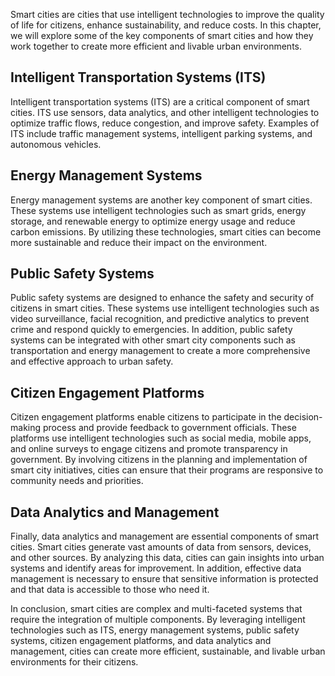 

Smart cities are cities that use intelligent technologies to improve the quality of life for citizens, enhance sustainability, and reduce costs. In this chapter, we will explore some of the key components of smart cities and how they work together to create more efficient and livable urban environments.

Intelligent Transportation Systems (ITS)
----------------------------------------

Intelligent transportation systems (ITS) are a critical component of smart cities. ITS use sensors, data analytics, and other intelligent technologies to optimize traffic flows, reduce congestion, and improve safety. Examples of ITS include traffic management systems, intelligent parking systems, and autonomous vehicles.

Energy Management Systems
-------------------------

Energy management systems are another key component of smart cities. These systems use intelligent technologies such as smart grids, energy storage, and renewable energy to optimize energy usage and reduce carbon emissions. By utilizing these technologies, smart cities can become more sustainable and reduce their impact on the environment.

Public Safety Systems
---------------------

Public safety systems are designed to enhance the safety and security of citizens in smart cities. These systems use intelligent technologies such as video surveillance, facial recognition, and predictive analytics to prevent crime and respond quickly to emergencies. In addition, public safety systems can be integrated with other smart city components such as transportation and energy management to create a more comprehensive and effective approach to urban safety.

Citizen Engagement Platforms
----------------------------

Citizen engagement platforms enable citizens to participate in the decision-making process and provide feedback to government officials. These platforms use intelligent technologies such as social media, mobile apps, and online surveys to engage citizens and promote transparency in government. By involving citizens in the planning and implementation of smart city initiatives, cities can ensure that their programs are responsive to community needs and priorities.

Data Analytics and Management
-----------------------------

Finally, data analytics and management are essential components of smart cities. Smart cities generate vast amounts of data from sensors, devices, and other sources. By analyzing this data, cities can gain insights into urban systems and identify areas for improvement. In addition, effective data management is necessary to ensure that sensitive information is protected and that data is accessible to those who need it.

In conclusion, smart cities are complex and multi-faceted systems that require the integration of multiple components. By leveraging intelligent technologies such as ITS, energy management systems, public safety systems, citizen engagement platforms, and data analytics and management, cities can create more efficient, sustainable, and livable urban environments for their citizens.
